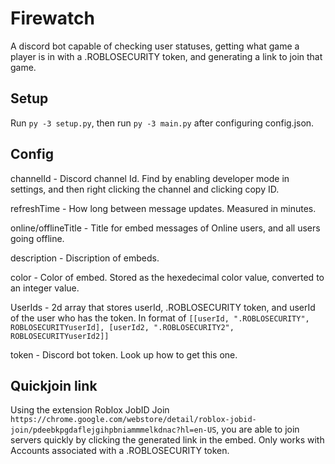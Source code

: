 # Firewatch
A discord bot capable of checking user statuses, getting what game a player is in with a .ROBLOSECURITY token, and generating a link to join that game.

## Setup
Run `py -3 setup.py`, then run `py -3 main.py` after configuring config.json.

## Config
channelId - Discord channel Id. Find by enabling developer mode in settings, and then right clicking the channel and clicking copy ID.

refreshTime - How long between message updates. Measured in minutes.

online/offlineTitle - Title for embed messages of Online users, and all users going offline.

description - Discription of embeds.

color - Color of embed. Stored as the hexedecimal color value, converted to an integer value.

UserIds - 2d array that stores userId, .ROBLOSECURITY token, and userId of the user who has the token. In format of `[[userId, ".ROBLOSECURITY", ROBLOSECURITYuserId], [userId2, ".ROBLOSECURITY2", ROBLOSECURITYuserId2]]`

token - Discord bot token. Look up how to get this one.

## Quickjoin link

Using the extension Roblox JobID Join `https://chrome.google.com/webstore/detail/roblox-jobid-join/pdeebkpgdaflejgihpbniammmelkdnac?hl=en-US`, you are able to join servers quickly by clicking the generated link in the embed. Only works with Accounts associated with a .ROBLOSECURITY token.
